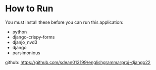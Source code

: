 # How to Run
You must install these before you can run this application:
+ python
+ django-crispy-forms
+ djanjo_nvd3
+ django
+ parsimonious

github:
https://github.com/sdean013199/englishgrammarproj-django22
